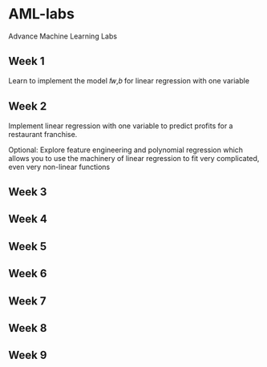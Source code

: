 # AML-labs
Advance Machine Learning Labs

## Week 1
Learn to implement the model  𝑓𝑤,𝑏 for linear regression with one variable

## Week 2
Implement linear regression with one variable to predict profits for a restaurant franchise.

Optional: Explore feature engineering and polynomial regression which allows you to use the machinery of linear regression to fit very complicated, even very non-linear functions
## Week 3

## Week 4

## Week 5

## Week 6

## Week 7

## Week 8

## Week 9
